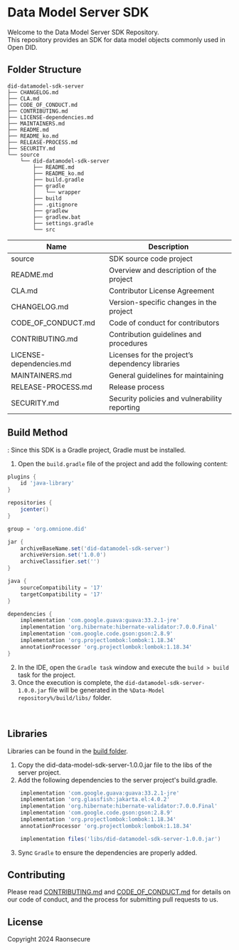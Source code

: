 # Data Model Server SDK

Welcome to the Data Model Server SDK Repository. <br> This repository provides an SDK for data model objects commonly used in Open DID.

## Folder Structure
```
did-datamodel-sdk-server
├── CHANGELOG.md
├── CLA.md
├── CODE_OF_CONDUCT.md
├── CONTRIBUTING.md
├── LICENSE-dependencies.md
├── MAINTAINERS.md
├── README.md
├── README_ko.md
├── RELEASE-PROCESS.md
├── SECURITY.md
└── source
    └── did-datamodel-sdk-server
        ├── README.md
        ├── README_ko.md
        ├── build.gradle
        ├── gradle
        │   └── wrapper
        ├── build    
        ├── .gitignore
        ├── gradlew        
        ├── gradlew.bat
        ├── settings.gradle
        └── src
```

| Name                    | Description                                     |
| ----------------------- | ----------------------------------------------- |
| source                  | SDK source code project                         |
| README.md               | Overview and description of the project         |
| CLA.md                  | Contributor License Agreement                   |
| CHANGELOG.md            | Version-specific changes in the project         |
| CODE_OF_CONDUCT.md      | Code of conduct for contributors                |
| CONTRIBUTING.md         | Contribution guidelines and procedures          |
| LICENSE-dependencies.md | Licenses for the project’s dependency libraries |
| MAINTAINERS.md          | General guidelines for maintaining              |
| RELEASE-PROCESS.md      | Release process                                 |
| SECURITY.md             | Security policies and vulnerability reporting   |

## Build Method
: Since this SDK is a Gradle project, Gradle must be installed.
1. Open the `build.gradle` file of the project and add the following content:
```groovy
plugins {
    id 'java-library'
}

repositories {
    jcenter()
}

group = 'org.omnione.did'

jar {
    archiveBaseName.set('did-datamodel-sdk-server') 
    archiveVersion.set('1.0.0')
    archiveClassifier.set('') 
}

java {
    sourceCompatibility = '17'
    targetCompatibility = '17'
}

dependencies {
    implementation 'com.google.guava:guava:33.2.1-jre'
    implementation 'org.hibernate:hibernate-validator:7.0.0.Final'
    implementation 'com.google.code.gson:gson:2.8.9'
    implementation 'org.projectlombok:lombok:1.18.34'
    annotationProcessor 'org.projectlombok:lombok:1.18.34'
}
```
2. In the IDE, open the `Gradle task` window and execute the `build > build` task for the project.
3. Once the execution is complete, the `did-datamodel-sdk-server-1.0.0.jar` file will be generated in the `%Data-Model repository%/build/libs/` folder.

<br>

## Libraries

Libraries can be found in the [build folder](source/did-data-model-server/build/libs).


1. Copy the did-data-model-sdk-server-1.0.0.jar file to the libs of the server project.
2. Add the following dependencies to the server project's build.gradle.

```groovy
    implementation 'com.google.guava:guava:33.2.1-jre'
    implementation 'org.glassfish:jakarta.el:4.0.2'
    implementation 'org.hibernate:hibernate-validator:7.0.0.Final'
    implementation 'com.google.code.gson:gson:2.8.9'
    implementation 'org.projectlombok:lombok:1.18.34'
    annotationProcessor 'org.projectlombok:lombok:1.18.34'

    implementation files('libs/did-datamodel-sdk-server-1.0.0.jar')
```
3. Sync `Gradle` to ensure the dependencies are properly added.

## Contributing

Please read [CONTRIBUTING.md](CONTRIBUTING.md) and [CODE_OF_CONDUCT.md](CODE_OF_CONDUCT.md) for details on our code of conduct, and the process for submitting pull requests to us.


## License
Copyright 2024 Raonsecure